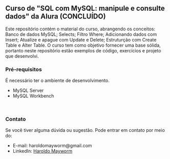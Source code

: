 <h2>Curso de "SQL com MySQL: manipule e consulte dados" da Alura (CONCLUÍDO)</h2>

Este repositório contém o material do curso, abrangendo os conceitos: Banco de dados MySQL; Selects; Filtro Where; Adicionando dados com Insert; Atualize e apague com Update e Delete; Estruturção com Create Table e Alter Table. O curso tem como objetivo fornecer uma base sólida, portanto neste repositório estão exemplos de código, exercícios e projeto que desenvolvi.
</br>

<h3>Pré-requisitos</h3>
É necessário ter o ambiente de desenvolvimento. 
<ul>
<li>MySQL Server</li>
<li>MySQL Workbench</li>
</ul>
</br>

<h3>Contato</h3>

Se você tiver alguma dúvida ou sugestão. Pode entrar em contato por meio do:

<ul>
<li>E-mail: haroldomayworm@gmail.com</li>
<li>LinkedIn: <a href="https://www.linkedin.com/in/haroldomayworm/" target="_blank">Haroldo Mayworm</a></li>
</ul>

